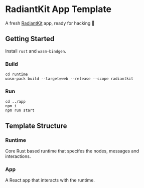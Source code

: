 # RadiantKit App Template

A fresh [RadiantKit](https://github.com/radiant-labs/radiantkit) app, ready for hacking 🚀

## Getting Started

Install `rust` and `wasm-bindgen`.

### Build
```
cd runtime
wasm-pack build --target=web --release --scope radiantkit
```

### Run
```
cd ../app
npm i
npm run start
```

## Template Structure

### Runtime

Core Rust based runtime that specifes the nodes, messages and interactions.

### App

A React app that interacts with the runtime.
